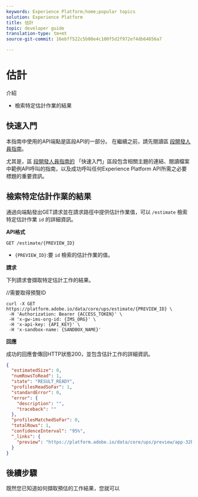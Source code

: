```yaml
---
keywords: Experience Platform;home;popular topics
solution: Experience Platform
title: 估計
topic: developer guide
translation-type: tm+mt
source-git-commit: 16ebff522c5b08e4c100f5d2f972ef4db64656a7

---
```



# 估計

介紹

- 檢索特定估計作業的結果

## 快速入門

本指南中使用的API端點是區段API的一部分。 在繼續之前，請先閱讀區 [段開發人員指南](./getting-started.md)。

尤其是，區 [段開發人員指南的](./getting-started.md#getting-started) 「快速入門」區段包含相關主題的連結、閱讀檔案中範例API呼叫的指南，以及成功呼叫任何Experience Platform API所需之必要標題的重要資訊。

## 檢索特定估計作業的結果

通過向端點發出GET請求並在請求路徑中提供估計作業值，可以 `/estimate` 檢索特定估計作業 `id` 的詳細資訊。

**API格式**

```http
GET /estimate/{PREVIEW_ID}
```

- `{PREVIEW_ID}`:要 `id` 檢索的估計作業的值。

**請求**

下列請求會擷取特定估計工作的結果。

//需要取得預覽ID

```shell
curl -X GET https://platform.adobe.io/data/core/ups/estimate/{PREVIEW_ID} \
 -H 'Authorization: Bearer {ACCESS_TOKEN}' \
 -H 'x-gw-ims-org-id: {IMS_ORG}' \
 -H 'x-api-key: {API_KEY}' \
 -H 'x-sandbox-name: {SANDBOX_NAME}'
```

**回應**

成功的回應會傳回HTTP狀態200，並包含估計工作的詳細資訊。

```json
{
  "estimatedSize": 0,
  "numRowsToRead": 1,
  "state": "RESULT_READY",
  "profilesReadSoFar": 1,
  "standardError": 0,
  "error": {
    "description": "",
    "traceback": ""
  },
  "profilesMatchedSoFar": 0,
  "totalRows": 1,
  "confidenceInterval": "95%",
  "_links": {
    "preview": "https://platform.adobe.io/data/core/ups/preview/app-32be0328-3f31-4b64-8d84-acd0c4fbdad3/execution/0?previewQueryId=e890068b-f5ca-4a8f-a6b5-af87ff0caac3"
  }
}
```

## 後續步驟

既然您已知道如何擷取預估的工作結果，您就可以